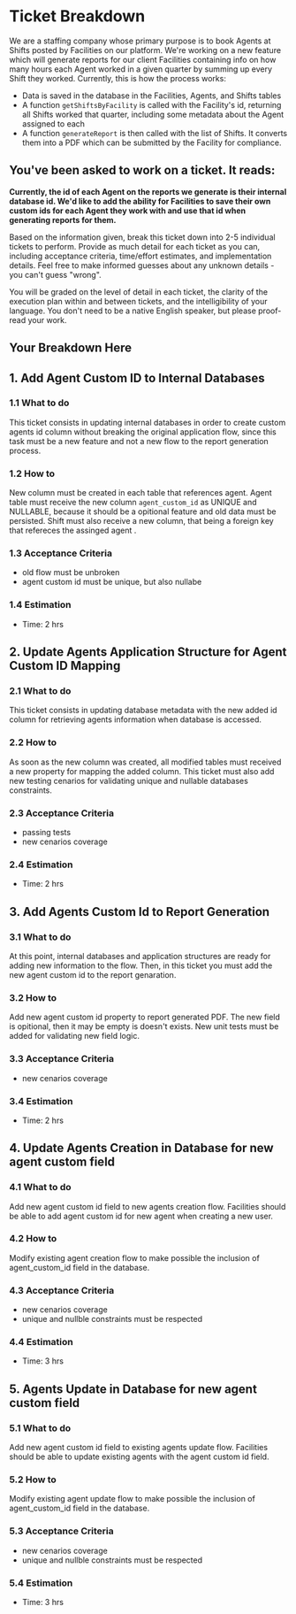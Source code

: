 # Ticket Breakdown
We are a staffing company whose primary purpose is to book Agents at Shifts posted by Facilities on our platform. We're working on a new feature which will generate reports for our client Facilities containing info on how many hours each Agent worked in a given quarter by summing up every Shift they worked. Currently, this is how the process works:

- Data is saved in the database in the Facilities, Agents, and Shifts tables
- A function `getShiftsByFacility` is called with the Facility's id, returning all Shifts worked that quarter, including some metadata about the Agent assigned to each
- A function `generateReport` is then called with the list of Shifts. It converts them into a PDF which can be submitted by the Facility for compliance.

## You've been asked to work on a ticket. It reads:

**Currently, the id of each Agent on the reports we generate is their internal database id. We'd like to add the ability for Facilities to save their own custom ids for each Agent they work with and use that id when generating reports for them.**


Based on the information given, break this ticket down into 2-5 individual tickets to perform. Provide as much detail for each ticket as you can, including acceptance criteria, time/effort estimates, and implementation details. Feel free to make informed guesses about any unknown details - you can't guess "wrong".


You will be graded on the level of detail in each ticket, the clarity of the execution plan within and between tickets, and the intelligibility of your language. You don't need to be a native English speaker, but please proof-read your work.

## Your Breakdown Here

## 1. Add Agent Custom ID to Internal Databases

### 1.1 What to do

This ticket consists in updating internal databases in order to create custom agents id column without breaking the original application flow, since this task must be a new feature and not a new flow to the report generation process.

### 1.2 How to

New column must be created in each table that references agent. Agent table must receive the new column `agent_custom_id` as UNIQUE and NULLABLE, because it should be a opitional feature and old data must be persisted. Shift must also receive a new column, that being a foreign key that refereces the assinged agent .

### 1.3 Acceptance Criteria

- old flow must be unbroken
- agent custom id must be unique, but also nullabe

### 1.4 Estimation

- Time: 2 hrs

## 2. Update Agents Application Structure for Agent Custom ID Mapping

### 2.1 What to do

This ticket consists in updating database metadata with the new added id column for retrieving agents information when database is accessed.

### 2.2 How to

As soon as the new column was created, all modified tables must received a new property for mapping the added column. This ticket must also add new testing cenarios for validating unique and nullable databases constraints.

### 2.3 Acceptance Criteria

- passing tests
- new cenarios coverage

### 2.4 Estimation

- Time: 2 hrs

## 3. Add Agents Custom Id to Report Generation

### 3.1 What to do

At this point, internal databases and application structures are ready for adding new information to the flow. Then, in this ticket you must add the new agent custom id to the report genaration.

### 3.2 How to

Add new agent custom id property to report generated PDF. The new field is opitional, then it may be empty is doesn't exists. New unit tests must be added for validating new field logic.

### 3.3 Acceptance Criteria

- new cenarios coverage

### 3.4 Estimation

- Time: 2 hrs

## 4. Update Agents Creation in Database for new agent custom field

### 4.1 What to do

Add new agent custom id field to new agents creation flow. Facilities should be able to add agent custom id for new agent when creating a new user.

### 4.2 How to

Modify existing agent creation flow to make possible the inclusion of agent_custom_id field in the database.

### 4.3 Acceptance Criteria

- new cenarios coverage
- unique and nullble constraints must be respected

### 4.4 Estimation

- Time: 3 hrs

## 5. Agents Update in Database for new agent custom field

### 5.1 What to do

Add new agent custom id field to existing agents update flow. Facilities should be able to update existing agents with the agent custom id field.

### 5.2 How to

Modify existing agent update flow to make possible the inclusion of agent_custom_id field in the database.

### 5.3 Acceptance Criteria

- new cenarios coverage
- unique and nullble constraints must be respected

### 5.4 Estimation

- Time: 3 hrs
